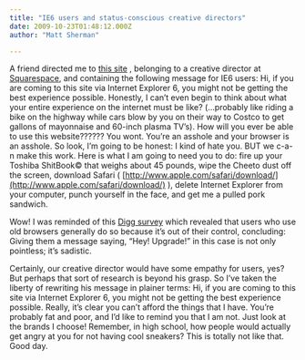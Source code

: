 ```yaml
---
title: "IE6 users and status-conscious creative directors"
date: 2009-10-23T01:48:12.000Z
author: "Matt Sherman"

---
```


A friend directed me to [this site](http://www.newtoyork.com/) , belonging to a creative director at [Squarespace](http://www.squarespace.com/), and containing the following message for IE6 users:
Hi, if you are coming to this site via Internet Explorer 6, you might not be getting the best experience possible. Honestly, I can’t even begin to think about what your entire experience on the internet must be like? (…probably like riding a bike on the highway while cars blow by you on their way to Costco to get gallons of mayonnaise and 60-inch plasma TV’s). How will you ever be able to use this website?????? You wont. You’re an asshole and your browser is an asshole. So look, I’m going to be honest: I kind of hate you. BUT we c-a-n make this work. Here is what I am going to need you to do: fire up your Toshiba ShitBook© that weighs about 45 pounds, wipe the Cheeto dust off the screen, download Safari ( [http://www.apple.com/safari/download/](http://www.apple.com/safari/download/) ), delete Internet Explorer from your computer, punch yourself in the face, and get me a pulled pork sandwich.

Wow! I was reminded of this [Digg survey](http://blog.digg.com/?p=878) which revealed that users who use old browsers generally do so because it’s out of their control, concluding:
Giving them a message saying, “Hey! Upgrade!” in this case is not only pointless; it’s sadistic.

Certainly, our creative director would have some empathy for users, yes? But perhaps that sort of research is beyond his grasp. So I’ve taken the liberty of rewriting his message in plainer terms:
Hi, if you are coming to this site via Internet Explorer 6, you might not be getting the best experience possible. Really, it’s clear you can’t afford the things that I have. You’re probably fat and poor, and I’d like to remind you that I am not. Just look at the brands I choose! Remember, in high school, how people would actually get angry at you for not having cool sneakers? This is totally not like that. Good day.
